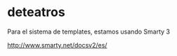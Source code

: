 deteatros
=========
Para el sistema de templates, estamos usando Smarty 3

http://www.smarty.net/docsv2/es/
